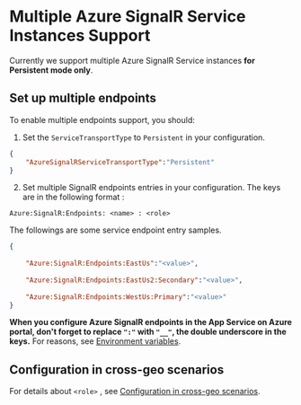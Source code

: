 # Multiple Azure SignalR Service Instances Support
Currently we support multiple Azure SignalR Service instances **for Persistent mode only**.

## Set up multiple endpoints
To enable multiple endpoints support, you should: 

1. Set the `ServiceTransportType` to `Persistent` in your configuration.
```json
{
    "AzureSignalRServiceTransportType":"Persistent"
}
```

2. Set multiple SignalR endpoints entries in your configuration. The keys are in the following format : 
```
Azure:SignalR:Endpoints: <name> : <role>
```

The followings are some service endpoint entry samples.
```json
{
    
    "Azure:SignalR:Endpoints:EastUs":"<value>",
    
    "Azure:SignalR:Endpoints:EastUs2:Secondary":"<value>",
    
    "Azure:SignalR:Endpoints:WestUs:Primary":"<value>"
}
```

**When you configure Azure SignalR endpoints in the App Service on Azure portal,  don't forget to replace `":"` with `"__"`, the double underscore in the keys.** For reasons, see [Environment variables](https://docs.microsoft.com/en-us/aspnet/core/fundamentals/configuration/?view=aspnetcore-5.0#environment-variables).


## Configuration in cross-geo scenarios
 For details about `<role>` , see [Configuration in cross-geo scenarios](https://github.com/Azure/azure-signalr/blob/dev/docs/sharding.md#configuration-in-cross-geo-scenarios).


<!--Todo How to customize router -->

<!--Todo New methods for class-based mode-->